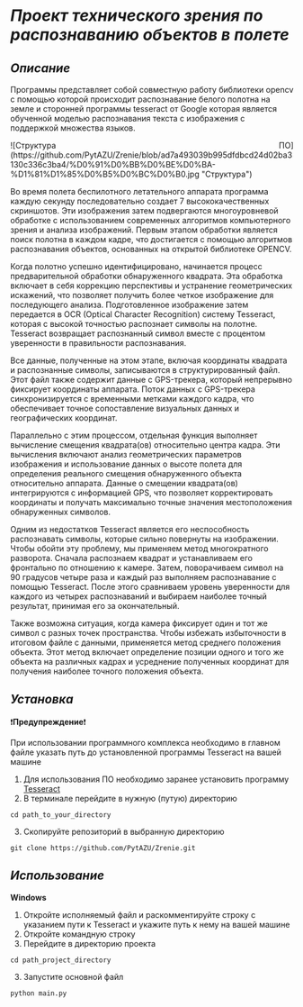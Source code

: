 # ***Проект технического зрения по распознаванию объектов в полете***

## ***Описание***

Программы представляет собой совместную работу библиотеки opencv с помощью которой происходит распознавание белого полотна на земле и сторонней программы tesseract от Google которая является обученной моделью распознавания текста с изображения с поддержкой множества языков.

<div align="justify"> ![Структура ПО](https://github.com/PytAZU/Zrenie/blob/ad7a493039b995dfdbcd24d02ba3130c336c3ba4/%D0%91%D0%BB%D0%BE%D0%BA-%D1%81%D1%85%D0%B5%D0%BC%D0%B0.jpg "Структура")</div>

Во время полета беспилотного летательного аппарата программа каждую секунду последовательно создает 7 высококачественных скриншотов. Эти изображения затем подвергаются многоуровневой обработке с использованием современных алгоритмов компьютерного зрения и анализа изображений. Первым этапом обработки является поиск полотна в каждом кадре, что достигается с помощью алгоритмов распознавания объектов, основанных на открытой библиотеке OPENCV.

Когда полотно успешно идентифицировано, начинается процесс предварительной обработки обнаруженного квадрата. Эта обработка включает в себя коррекцию перспективы и устранение геометрических искажений, что позволяет получить более четкое изображение для последующего анализа. Подготовленное изображение затем передается в OCR (Optical Character Recognition) систему Tesseract, которая с высокой точностью распознает символы на полотне. Tesseract возвращает распознанный символ вместе с процентом уверенности в правильности распознавания.

Все данные, полученные на этом этапе, включая координаты квадрата и распознанные символы, записываются в структурированный файл. Этот файл также содержит данные с GPS-трекера, который непрерывно фиксирует координаты аппарата. Поток данных с GPS-трекера синхронизируется с временными метками каждого кадра, что обеспечивает точное сопоставление визуальных данных и географических координат.

Параллельно с этим процессом, отдельная функция выполняет вычисление смещения квадрата(ов) относительно центра кадра. Эти вычисления включают анализ геометрических параметров изображения и использование данных о высоте полета для определения реального смещения обнаруженного объекта относительно аппарата. Данные о смещении квадрата(ов) интегрируются с информацией GPS, что позволяет корректировать координаты и получать максимально точные значения местоположения обнаруженных символов.

Одним из недостатков Tesseract является его неспособность распознавать символы, которые сильно повернуты на изображении. Чтобы обойти эту проблему, мы применяем метод многократного разворота. Сначала распознаем квадрат и устанавливаем его фронтально по отношению к камере. Затем, поворачиваем символ на 90 градусов четыре раза и каждый раз выполняем распознавание с помощью Tesseract. После этого сравниваем уровень уверенности для каждого из четырех распознаваний и выбираем наиболее точный результат, принимая его за окончательный.

Также возможна ситуация, когда камера фиксирует один и тот же символ с разных точек пространства. Чтобы избежать избыточности в итоговом файле с данными, применяется метод среднего положения объекта. Этот метод включает определение позиции одного и того же объекта на различных кадрах и усреднение полученных координат для получения наиболее точного положения объекта.
## ***Установка***

:exclamation:**Предупреждение**:exclamation:

При использовании программного комплекса необходимо в главном файле указать путь до установленной программы Tesseract на вашей машине

1. Для использования ПО необходимо заранее установить программу [Tesseract](https://github.com/UB-Mannheim/tesseract/wiki)
3. В терминале перейдите в нужную (путую) директорию
```
cd path_to_your_directory
```
3. Скопируйте репозиторий в выбранную директорию
```
git clone https://github.com/PytAZU/Zrenie.git
```
## ***Использование***

**Windows**

1. Откройте исполняемый файл и раскомментируйте строку с указанием пути к Tesseract и укажите путь к нему на вашей машине
2. Откройте командную строку
3. Перейдите в директорию проекта
```
cd path_project_directory
```
3. Запустите основной файл
```
python main.py
```
